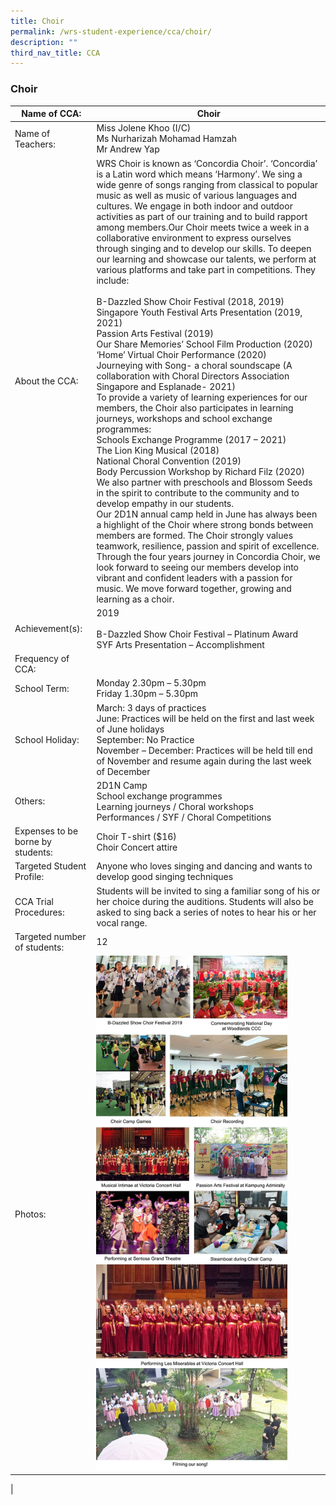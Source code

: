 ```yaml
---
title: Choir
permalink: /wrs-student-experience/cca/choir/
description: ""
third_nav_title: CCA
---
```

### **Choir**

| Name of CCA: | Choir |
|---|---|
| Name of Teachers: | Miss Jolene Khoo (I/C)<br>Ms Nurharizah Mohamad Hamzah<br>Mr Andrew Yap |
| About the CCA: | WRS Choir is known as ‘Concordia Choir’. ‘Concordia’ is a Latin word which means ‘Harmony’. We sing a wide genre of songs ranging from classical to popular music as well as music of various languages and cultures. We engage in both indoor and outdoor activities as part of our training and to build rapport among members.Our Choir meets twice a week in a collaborative environment to express ourselves through singing and to develop our skills. To deepen our learning and showcase our talents, we perform at various platforms and take part in competitions. They include:<br><br>B-Dazzled Show Choir Festival (2018, 2019)<br>Singapore Youth Festival Arts Presentation (2019, 2021)<br>Passion Arts Festival (2019)<br>Our Share Memories’ School Film Production (2020)<br> ‘Home’ Virtual Choir Performance (2020)<br> Journeying with Song- a choral soundscape (A collaboration with Choral Directors Association Singapore and Esplanade- 2021)<br>To provide a variety of learning experiences for our members, the Choir also participates in learning journeys, workshops and school exchange programmes:<br>Schools Exchange Programme (2017 – 2021)<br>The Lion King Musical (2018)<br>National Choral Convention (2019)<br>Body Percussion Workshop by Richard Filz (2020)<br>We also partner with preschools and Blossom Seeds in the spirit to contribute to the community and to develop empathy in our students.<br>Our 2D1N annual camp held in June has always been a highlight of the Choir where strong bonds between members are formed. The Choir strongly values teamwork, resilience, passion and spirit of excellence.<br>Through the four years journey in Concordia Choir, we look forward to seeing our members develop into vibrant and confident leaders with a passion for music. We move forward together, growing and learning as a choir. |
| Achievement(s): | 2019<br><br>B-Dazzled Show Choir Festival – Platinum Award<br>SYF Arts Presentation – Accomplishment |
| Frequency of CCA: |  |
| School Term: | Monday 2.30pm – 5.30pm<br>Friday 1.30pm – 5.30pm |
| School Holiday: | March: 3 days of practices<br>June: Practices will be held on the first and last week of June holidays<br>September: No Practice<br>November – December: Practices will be held till end of November and resume again during the last week of December |
| Others: | 2D1N Camp<br>School exchange programmes<br>Learning journeys / Choral workshops<br>Performances / SYF / Choral Competitions |
| Expenses to be borne by students: | Choir T-shirt ($16)<br>Choir Concert attire |
| Targeted Student Profile: | Anyone who loves singing and dancing and wants to develop good singing techniques |
| CCA Trial Procedures: | Students will be invited to sing a familiar song of his or her choice during the auditions. Students will also be asked to sing back a series of notes to hear his or her vocal range. |
| Targeted number of students: | 12 |
| Photos: | <img style="width:85%" src="/images/choir.jpg"> |
|